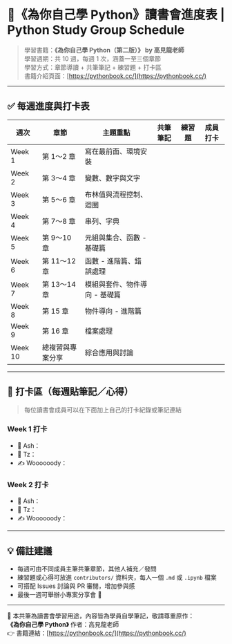 # 🐍《為你自己學 Python》讀書會進度表 | Python Study Group Schedule

> 學習書籍：**《為你自己學 Python（第二版）》 by 高見龍老師**  
> 學習週期：共 10 週，每週 1 次，涵蓋一至三個章節  
> 學習方式：章節導讀 + 共筆筆記 + 練習題 + 打卡區  
> 書籍介紹頁面：[https://pythonbook.cc/](https://pythonbook.cc/)

---

## ✅ 每週進度與打卡表

| 週次 | 章節 | 主題重點 | 共筆筆記 | 練習題 | 成員打卡 |
|------|------|-----------|------------|--------|----------|
| Week 1 | 第 1～2 章 | 寫在最前面、環境安裝 |  |  |  |
| Week 2 | 第 3～4 章 | 變數、數字與文字 |  |  |  |
| Week 3 | 第 5～6 章 | 布林值與流程控制、迴圈 |  |  |  |
| Week 4 | 第 7～8 章 | 串列、字典 |  |  |  |
| Week 5 | 第 9～10 章 | 元組與集合、函數 - 基礎篇 |  |  |  |
| Week 6 | 第 11～12 章 | 函數 - 進階篇、錯誤處理 |  |  |  |
| Week 7 | 第 13～14 章 | 模組與套件、物件導向 - 基礎篇 |  |  |  |
| Week 8 | 第 15 章 | 物件導向 - 進階篇 |  |  |  |
| Week 9 | 第 16 章 | 檔案處理 |  |  |  |
| Week 10 | 總複習與專案分享 | 綜合應用與討論 |  |  |  |

---

## 📝 打卡區（每週貼筆記／心得）

> 每位讀書會成員可以在下面加上自己的打卡紀錄或筆記連結

### Week 1 打卡

- 🐣 Ash：
- 🧠 Tz：
- ✍️ Woooooody：

### Week 2 打卡

- 🐣 Ash：
- 🧠 Tz：
- ✍️ Woooooody：

---

## 💡 備註建議

- 每週可由不同成員主筆共筆章節，其他人補充／發問
- 練習題或心得可放進 `contributors/` 資料夾，每人一個 `.md` 或 `.ipynb` 檔案
- 可搭配 Issues 討論與 PR 審閱，增加參與感
- 最後一週可舉辦小專案分享會 🎉

---

📘 本共筆為讀書會學習用途，內容皆為學員自學筆記，敬請尊重原作：  
**《為你自己學 Python》** 作者：高見龍老師  
👉 書籍連結：[https://pythonbook.cc/](https://pythonbook.cc/)
